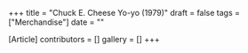 +++
title = "Chuck E. Cheese Yo-yo (1979)"
draft = false
tags = ["Merchandise"]
date = ""

[Article]
contributors = []
gallery = []
+++